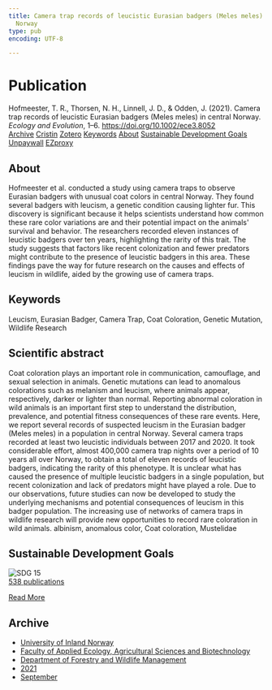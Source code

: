 ```yaml
---
title: Camera trap records of leucistic Eurasian badgers (Meles meles) in central
  Norway
type: pub
encoding: UTF-8

---
```

<h1>Publication</h1>
<article id="csl-bib-container-74BW5PQ9" class="csl-bib-container">
  <div class="csl-bib-body"> <div class="csl-entry">Hofmeester, T. R., Thorsen, N. H., Linnell, J. D., &#38; Odden, J. (2021). Camera trap records of leucistic Eurasian badgers (Meles meles) in central Norway. <i>Ecology and Evolution</i>, 1–6. <a href="https://doi.org/10.1002/ece3.8052">https://doi.org/10.1002/ece3.8052</a></div> </div>
  <div class="csl-bib-buttons">
    <a href="#taxonomy-article-74BW5PQ9" alt="archive" class="csl-bib-button">Archive</a>
    <a href="https://app.cristin.no/results/show.jsf?id=1932083" alt="Cristin" class="csl-bib-button">Cristin</a>
    <a href="http://zotero.org/groups/5881554/items/74BW5PQ9" alt="Zotero" class="csl-bib-button">Zotero</a>
    <a href="#keywords-article-74BW5PQ9" alt="keywords" class="csl-bib-button">Keywords</a>
    <a href="#about-article-74BW5PQ9" alt="about_pub" class="csl-bib-button">About</a>
    <a href="#sdg-article-74BW5PQ9" alt="sdg" class="csl-bib-button">Sustainable Development Goals</a>
    <a href="https://onlinelibrary.wiley.com/doi/pdfdirect/10.1002/ece3.8052" alt="Unpaywall" class="csl-bib-button">Unpaywall</a>
    <a href="https://onlinelibrary.wiley.com/doi/pdfdirect/10.1002/ece3.8052" alt="EZproxy" class="csl-bib-button">EZproxy</a>
  </div>
  <div id="csl-bib-meta-container-74BW5PQ9"></div>
</article>
<div id="csl-bib-meta-74BW5PQ9" class="csl-bib-meta">
  <article id="about-article-74BW5PQ9" class="about_pub-article">
    <h1>About</h1>
    Hofmeester et al. conducted a study using camera traps to observe Eurasian badgers with unusual coat colors in central Norway. They found several badgers with leucism, a genetic condition causing lighter fur. This discovery is significant because it helps scientists understand how common these rare color variations are and their potential impact on the animals' survival and behavior. The researchers recorded eleven instances of leucistic badgers over ten years, highlighting the rarity of this trait. The study suggests that factors like recent colonization and fewer predators might contribute to the presence of leucistic badgers in this area. These findings pave the way for future research on the causes and effects of leucism in wildlife, aided by the growing use of camera traps.
  </article>
  <article id="keywords-article-74BW5PQ9" class="keywords-article">
    <h1>Keywords</h1>
    Leucism, Eurasian Badger, Camera Trap, Coat Coloration, Genetic Mutation, Wildlife Research
  </article>
  <article id="abstract-article-74BW5PQ9" class="abstract-article">
    <h1>Scientific abstract</h1>
    Coat coloration plays an important role in communication, camouflage, and sexual selection in animals. Genetic mutations can lead to anomalous colorations such as melanism and leucism, where animals appear, respectively, darker or lighter than normal. Reporting abnormal coloration in wild animals is an important first step to understand the distribution, prevalence, and potential fitness consequences of these rare events. Here, we report several records of suspected leucism in the Eurasian badger (Meles meles) in a population in central Norway. Several camera traps recorded at least two leucistic individuals between 2017 and 2020. It took considerable effort, almost 400,000 camera trap nights over a period of 10 years all over Norway, to obtain a total of eleven records of leucistic badgers, indicating the rarity of this phenotype. It is unclear what has caused the presence of multiple leucistic badgers in a single population, but recent colonization and lack of predators might have played a role. Due to our observations, future studies can now be developed to study the underlying mechanisms and potential consequences of leucism in this badger population. The increasing use of networks of camera traps in wildlife research will provide new opportunities to record rare coloration in wild animals. 
albinism, anomalous color, Coat coloration, Mustelidae
  </article>
  <article id="sdg-article-74BW5PQ9" class="sdg-article">
    <h1>Sustainable Development Goals</h1>
    <div class="sdg-container"><div id="sdg15" class="sdg">
        <img src="{{< params subfolder >}}images/sdg/sdg15_en.png" class="image" alt="SDG 15">
        <div class="sdg-overlay">
          <a href="{{< params subfolder >}}en/archive/?sdg=15#archive" class="sdg-publication-count"><span>538</span> publications</a>
          <p><a href="https://sdgs.un.org/goals/goal15" class="sdg-read-more">Read More</a></p>
        </div>
      </div></div>
  </article>
  <article id="taxonomy-article-74BW5PQ9" class="taxonomy-article">
    <h1>Archive</h1>
    <ul>
      <li><a href="{{< params subfolder >}}en/archive/?key=3DCRN523">University of Inland Norway</a></li>
      <li><a href="{{< params subfolder >}}en/archive/?key=T77LXH6D">Faculty of Applied Ecology, Agricultural Sciences and Biotechnology</a></li>
      <li><a href="{{< params subfolder >}}en/archive/?key=7TRARPE3">Department of Forestry and Wildlife Management</a></li>
      <li><a href="{{< params subfolder >}}en/archive/?key=5LT6Q2XL">2021</a></li>
      <li><a href="{{< params subfolder >}}en/archive/?key=J5FXM384">September</a></li>
    </ul>
  </article>
</div>
